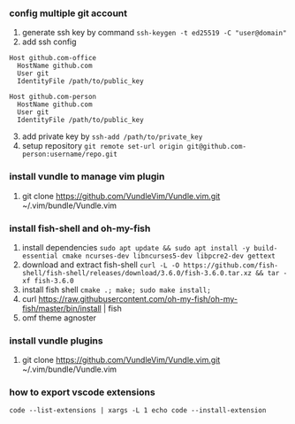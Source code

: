 ### config multiple git account
1. generate ssh key by command `ssh-keygen -t ed25519 -C "user@domain"`
2. add ssh config
```
Host github.com-office
  HostName github.com
  User git
  IdentityFile /path/to/public_key

Host github.com-person
  HostName github.com
  User git
  IdentityFile /path/to/public_key
```
3. add private key by `ssh-add /path/to/private_key`
4. setup repository `git remote set-url origin git@github.com-person:username/repo.git`

### install vundle to manage vim plugin
1. git clone https://github.com/VundleVim/Vundle.vim.git ~/.vim/bundle/Vundle.vim

### install fish-shell and oh-my-fish
1. install dependencies `sudo apt update && sudo apt install -y build-essential cmake ncurses-dev libncurses5-dev libpcre2-dev gettext`
2. download and extract fish-shell `curl -L -O https://github.com/fish-shell/fish-shell/releases/download/3.6.0/fish-3.6.0.tar.xz && tar -xf fish-3.6.0`
3. install fish shell `cmake .; make; sudo make install;`
4. curl https://raw.githubusercontent.com/oh-my-fish/oh-my-fish/master/bin/install | fish
5. omf theme agnoster

### install vundle plugins
1. git clone https://github.com/VundleVim/Vundle.vim.git ~/.vim/bundle/Vundle.vim

### how to export vscode extensions
```
code --list-extensions | xargs -L 1 echo code --install-extension
```

